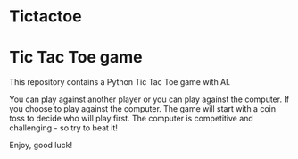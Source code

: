 # Tictactoe
# Tic Tac Toe game

This repository contains a Python Tic Tac Toe game with AI.

You can play against another player or you can play against the computer.
If you choose to play against the computer.
The game will start with a coin toss to decide who will play first.
The computer is competitive and challenging - so try to beat it!

Enjoy, good luck!
